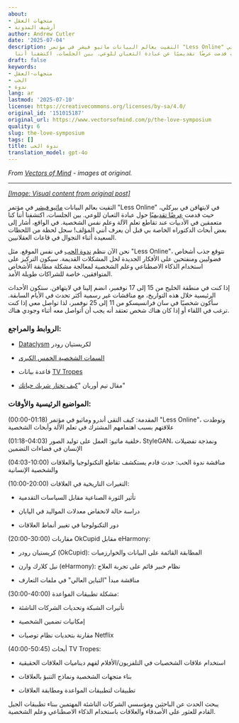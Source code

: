 ```yaml
---
about:
- متجهات العقل
- أرشيف المدونة
author: Andrew Cutler
date: '2025-07-04'
description: التقيت بعالم البيانات ماثيو فيشر في مؤتمر "Less Online" في لايتهافن ببيركلي،
  حيث قدمت عرضًا تقديميًا عن عبادة الثعبان للوعي. بين الجلسات، اكتشفنا أننا ...
draft: false
keywords:
- متجهات-العقل
- الحب
- ندوة
lang: ar
lastmod: '2025-07-10'
license: https://creativecommons.org/licenses/by-sa/4.0/
original_id: '151015187'
original_url: https://www.vectorsofmind.com/p/the-love-symposium
quality: 6
slug: the-love-symposium
tags: []
title: ندوة الحب
translation_model: gpt-4o
---
```


*From [Vectors of Mind](https://www.vectorsofmind.com/p/the-love-symposium) - images at original.*

---

[*[Image: Visual content from original post]*](https://substackcdn.com/image/fetch/$s_!0R5N!,f_auto,q_auto:good,fl_progressive:steep/https%3A%2F%2Fsubstack-post-media.s3.amazonaws.com%2Fpublic%2Fimages%2F5abde362-e84c-40e4-aa69-32f03fd4ed60_926x679.jpeg)

التقيت بعالم البيانات [ماثيو فيشر](https://twitter.com/MathYouF) في مؤتمر "Less Online" في لايتهافن في بيركلي، حيث قدمت [عرضًا تقديميًا](https://www.vectorsofmind.com/p/snake-cult-lessonline-presentation) حول عبادة الثعبان للوعي. بين الجلسات، اكتشفنا أننا كنا متعمقين في الأدبيات عند تقاطع تعلم الآلة وعلم نفس الشخصية. في الواقع، أشار إلى بعض أبحاث الدكتوراه الخاصة بي قبل أن يعرف أنني المؤلف! سجل لحظة من اللحظات السعيدة أثناء التجوال في قاعات العقلانيين.

نحن الآن ننظم [ندوة الحب](https://symposium.love) في نفس الموقع. مثل "Less Online"، نتوقع جذب أشخاص فضوليين ومنفتحين على الأفكار الجديدة لحل المشكلات القديمة. سيكون التركيز على استخدام الذكاء الاصطناعي وعلم الشخصية لمعالجة مشكلة مطابقة الأشخاص المتوافقين، خاصة للشراكات طويلة الأمد.

إذا كنت في منطقة الخليج من 15 إلى 17 نوفمبر، انضم إلينا في لايتهافن. ستكون الأحداث الرئيسية خلال هذه التواريخ، مع مناقشات غير رسمية أكثر تحدث في الأيام السابقة. سأكون شخصيًا في سان فرانسيسكو من 11 إلى 25 نوفمبر، لذا تواصل معي إذا كنت ترغب في اللقاء أو إذا كان هناك شخص تعتقد أنه يجب أن أتواصل معه أثناء وجودي هناك.

### الروابط والمراجع:


 * [Dataclysm](https://en.wikipedia.org/wiki/Dataclysm) لكريستيان رودر

 * [السمات الشخصية الخمس الكبرى](https://en.wikipedia.org/wiki/Big_Five_personality_traits)

 * قاعدة بيانات [TV Tropes](https://tvtropes.org)

 * مقال تيم أوربان "[كيف تختار شريك حياتك](https://waitbutwhy.com/2014/02/pick-life-partner.html)"




### المواضيع الرئيسية والأوقات: 


(00:00-01:18) المقدمة: كيف التقى أندرو وماثيو في مؤتمر "Less Online"، وتوطدت علاقتهم بسبب اهتمامهم المشترك في تعلم الآلة وأبحاث الشخصية

(01:18-04:03) خلفية ماثيو: العمل على توليد الصور، StyleGAN، ونمذجة تفضيلات الإنسان في فضاءات التضمين

(04:03-10:00) مناقشة ندوة الحب: حدث قادم يستكشف تقاطع التكنولوجيا والعلاقات والشخصية الإنسانية

(10:00-20:00) التغيرات التاريخية في العلاقات:

 * تأثير الثورة الصناعية مقابل السياسات التقدمية

 * دراسة حالة لانخفاض معدلات المواليد في اليابان

 * دور التكنولوجيا في تغيير أنماط العلاقات




(20:00-30:00) مقاربات OkCupid مقابل eHarmony:

 * كريستيان رودر (OkCupid): المطابقة القائمة على البيانات والخوارزميات

 * نيل كلارك وارن (eHarmony): نظام خبير قائم على تجربة العلاج

 * مناقشة مبدأ "التباين العالي" في ملفات التعارف




(30:00-40:00) مشكلة تطبيقات المواعدة:

 * تأثيرات الشبكة وتحديات الشركات الناشئة

 * إمكانيات تضمين الشخصية

 * مقارنة بتحديات نظام توصيات Netflix




(40:00-50:45) أبحاث TV Tropes:

 * استخدام علاقات الشخصيات في التلفزيون/الأفلام لفهم ديناميات العلاقات الحقيقية

 * بناء متجهات الشخصية ونماذج التنبؤ بالعلاقات

 * تطبيقات لتطبيقات المواعدة ومطابقة العلاقات




يبحث الحدث عن الباحثين ومؤسسي الشركات الناشئة المهتمين ببناء تطبيقات الجيل القادم للعثور على الأصدقاء والعلاقات باستخدام الذكاء الاصطناعي وعلم الشخصية.